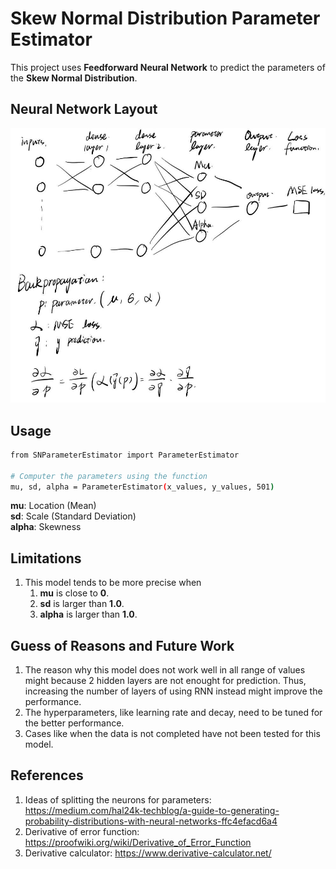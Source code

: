 # Skew Normal Distribution Parameter Estimator

This project uses **Feedforward Neural Network** to predict the parameters of the **Skew Normal Distribution**.

## Neural Network Layout

![image](/images/NNLayout.jpg)

## Usage

```bash
from SNParameterEstimator import ParameterEstimator

# Computer the parameters using the function
mu, sd, alpha = ParameterEstimator(x_values, y_values, 501)
```

**mu**: Location (Mean)  
**sd**: Scale (Standard Deviation)  
**alpha**: Skewness

## Limitations

1. This model tends to be more precise when
    1. **mu** is close to **0**.
    2. **sd** is larger than **1.0**.
    3. **alpha** is larger than **1.0**.

## Guess of Reasons and Future Work

1. The reason why this model does not work well in all range of values might because 2 hidden layers are not enought for prediction. Thus, increasing the number of layers of using RNN instead might improve the performance.
2. The hyperparameters, like learning rate and decay, need to be tuned for the better performance.
3. Cases like when the data is not completed have not been tested for this model.

## References

1. Ideas of splitting the neurons for parameters: https://medium.com/hal24k-techblog/a-guide-to-generating-probability-distributions-with-neural-networks-ffc4efacd6a4
2. Derivative of error function: https://proofwiki.org/wiki/Derivative_of_Error_Function
3. Derivative calculator: https://www.derivative-calculator.net/